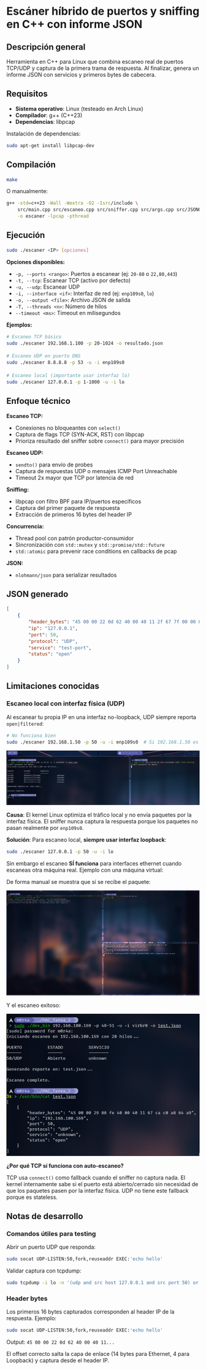 # Escáner híbrido de puertos y sniffing en C++ con informe JSON

## Descripción general
Herramienta en C++ para Linux que combina escaneo real de puertos TCP/UDP y captura de la primera trama de respuesta. Al finalizar, genera un informe JSON con servicios y primeros bytes de cabecera.

## Requisitos
- **Sistema operativo**: Linux (testeado en Arch Linux)
- **Compilador**: g++ (C++23)
- **Dependencias**: libpcap

Instalación de dependencias:
```bash
sudo apt-get install libpcap-dev
```

## Compilación
```bash
make
```

O manualmente:
```bash
g++ -std=c++23 -Wall -Wextra -O2 -Isrc/include \
    src/main.cpp src/escaneo.cpp src/sniffer.cpp src/args.cpp src/JSONGen.cpp \
    -o escaner -lpcap -pthread
```

## Ejecución

```bash
sudo ./escaner <IP> [opciones]
```

**Opciones disponibles:**
- `-p, --ports <rango>`: Puertos a escanear (ej: `20-80` o `22,80,443`)
- `-t, --tcp`: Escanear TCP (activo por defecto)
- `-u, --udp`: Escanear UDP
- `-i, --interface <if>`: Interfaz de red (ej: `enp109s0`, `lo`)
- `-o, --output <file>`: Archivo JSON de salida
- `-T, --threads <n>`: Número de hilos
- `--timeout <ms>`: Timeout en milisegundos

**Ejemplos:**
```bash
# Escaneo TCP básico
sudo ./escaner 192.168.1.100 -p 20-1024 -o resultado.json

# Escaneo UDP en puerto DNS
sudo ./escaner 8.8.8.8 -p 53 -u -i enp109s0

# Escaneo local (importante usar interfaz lo)
sudo ./escaner 127.0.0.1 -p 1-1000 -u -i lo
```

## Enfoque técnico

**Escaneo TCP:**
- Conexiones no bloqueantes con `select()`
- Captura de flags TCP (SYN-ACK, RST) con libpcap
- Prioriza resultado del sniffer sobre `connect()` para mayor precisión

**Escaneo UDP:**
- `sendto()` para envío de probes
- Captura de respuestas UDP o mensajes ICMP Port Unreachable
- Timeout 2x mayor que TCP por latencia de red

**Sniffing:**
- libpcap con filtro BPF para IP/puertos específicos
- Captura del primer paquete de respuesta
- Extracción de primeros 16 bytes del header IP

**Concurrencia:**
- Thread pool con patrón productor-consumidor
- Sincronización con `std::mutex` y `std::promise/std::future`
- `std::atomic` para prevenir race conditions en callbacks de pcap

**JSON:**
- `nlohmann/json` para serializar resultados

## JSON generado
```json
[
    {
        "header_bytes": "45 00 00 22 0d 62 40 00 40 11 2f 67 7f 00 00 01",
        "ip": "127.0.0.1",
        "port": 50,
        "protocol": "UDP",
        "service": "test-port",
        "status": "open"
    }
]
```

## Limitaciones conocidas

### Escaneo local con interfaz física (UDP)

Al escanear tu propia IP en una interfaz no-loopback, UDP siempre reporta `open|filtered`:

```bash
# No funciona bien
sudo ./escaner 192.168.1.50 -p 50 -u -i enp109s0  # Si 192.168.1.50 es tu IP
```

<p align="center">
    <img src="resources/udp_ethint_falso_positivo.png" alt="UDP falso positivo"/>
</p>

**Causa**: El kernel Linux optimiza el tráfico local y no envía paquetes por la interfaz física. El sniffer nunca captura la respuesta porque los paquetes no pasan realmente por `enp109s0`.

**Solución**: Para escaneo local, **siempre usar interfaz loopback**:
```bash
sudo ./escaner 127.0.0.1 -p 50 -u -i lo
```

Sin embargo el escaneo **SÍ funciona** para interfaces ethernet cuando escaneas otra máquina real. Ejemplo con una máquina virtual:

De forma manual se muestra que sí se recibe el paquete:
<p align="center">
    <img src="resources/udp_virbr0int_vm_manual.png" alt="UDP request manual"/>
</p>

Y el escaneo exitoso:
<p align="center">
    <img src="resources/udp_virbr0int_vm_escaneo_valido.png" alt="UDP escaneo válido"/>
</p>

**¿Por qué TCP sí funciona con auto-escaneo?**

TCP usa `connect()` como fallback cuando el sniffer no captura nada. El kernel internamente sabe si el puerto está abierto/cerrado sin necesidad de que los paquetes pasen por la interfaz física. UDP no tiene este fallback porque es stateless.

## Notas de desarrollo

### Comandos útiles para testing

Abrir un puerto UDP que responda:
```bash
sudo socat UDP-LISTEN:50,fork,reuseaddr EXEC:'echo hello'
```

Validar captura con tcpdump:
```bash
sudo tcpdump -i lo -n '(udp and src host 127.0.0.1 and src port 50) or (icmp and icmp[0] == 3 and icmp[1] == 3 and src host 127.0.0.1)'
```

### Header bytes

Los primeros 16 bytes capturados corresponden al header IP de la respuesta. Ejemplo:

```bash
sudo socat UDP-LISTEN:50,fork,reuseaddr EXEC:'echo hello'
```
Output: `45 00 00 22 0d 62 40 00 40 11...`

El offset correcto salta la capa de enlace (14 bytes para Ethernet, 4 para Loopback) y captura desde el header IP.
